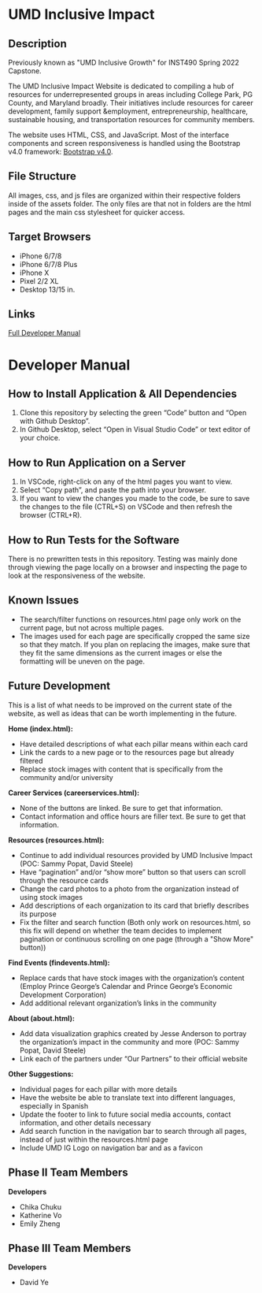 # UMD Inclusive Impact
## Description

Previously known as "UMD Inclusive Growth" for INST490 Spring 2022 Capstone.

The UMD Inclusive Impact Website is dedicated to compiling a hub of resources for underrepresented groups in areas including College Park, PG County, and Maryland broadly. Their initiatives include resources for career development, family support &employment, entrepreneurship, healthcare, sustainable housing, and transportation resources for community members. 

The website uses HTML, CSS, and JavaScript. Most of the interface components and screen responsiveness is handled using the Bootstrap v4.0 framework: [Bootstrap v4.0](https://getbootstrap.com/docs/4.0/getting-started/introduction/).

## File Structure
All images, css, and js files are organized within their respective folders inside of the assets folder. The only files are that not in folders are the html pages and the main css stylesheet for quicker access.

## Target Browsers
* iPhone 6/7/8 
* iPhone 6/7/8 Plus
* iPhone X
* Pixel 2/2 XL
* Desktop 13/15 in.

## Links
[Full Developer Manual](https://docs.google.com/document/d/1shYa3CAv9BvmUMrFd6GH0YYDdt7zFlkMq6LDTYGV7Ew/edit?usp=sharing)

# Developer Manual
## How to Install Application & All Dependencies
1. Clone this repository by selecting the green “Code” button and “Open with Github Desktop”.
2. In Github Desktop, select “Open in Visual Studio Code” or text editor of your choice.

## How to Run Application on a Server
1. In VSCode, right-click on any of the html pages you want to view.
2. Select “Copy path”, and paste the path into your browser.
3. If you want to view the changes you made to the code, be sure to save the changes to the file (CTRL+S) on VSCode and then refresh the browser (CTRL+R).

## How to Run Tests for the Software
There is no prewritten tests in this repository. Testing was mainly done through viewing the page locally on a browser and inspecting the page to look at the responsiveness of the website.

## Known Issues
* The search/filter functions on resources.html page only work on the current page, but not across multiple pages.
* The images used for each page are specifically cropped the same size so that they match. If you plan on replacing the images, make sure that they fit the same dimensions as the current images or else the formatting will be uneven on the page.

## Future Development
This is a list of what needs to be improved on the current state of the website, as well as ideas that can be worth implementing in the future.

**Home (index.html):**
* Have detailed descriptions of what each pillar means within each card
* Link the cards to a new page or to the resources page but already filtered
* Replace stock images with content that is specifically from the community and/or university

**Career Services (careerservices.html):**
* None of the buttons are linked. Be sure to get that information.
* Contact information and office hours are filler text. Be sure to get that information.

**Resources (resources.html):**
* Continue to add individual resources provided by UMD Inclusive Impact (POC: Sammy Popat, David Steele)
* Have “pagination” and/or “show more” button so that users can scroll through the resource cards
* Change the card photos to a photo from the organization instead of using stock images
* Add descriptions of each organization to its card that briefly describes its purpose
* Fix the filter and search function (Both only work on resources.html, so this fix will depend on whether the team decides to implement pagination or continuous scrolling on one page (through a "Show More" button))

**Find Events (findevents.html):**
* Replace cards that have stock images with the organization’s content (Employ Prince George’s Calendar and Prince George’s Economic Development Corporation)
* Add additional relevant organization’s links in the community

**About (about.html):**
* Add data visualization graphics created by Jesse Anderson to portray the organization’s impact in the community and more (POC: Sammy Popat, David Steele)
* Link each of the partners under “Our Partners” to their official website

**Other Suggestions:**
* Individual pages for each pillar with more details
* Have the website be able to translate text into different languages, especially in Spanish
* Update the footer to link to future social media accounts, contact information, and other details necessary
* Add search function in the navigation bar to search through all pages, instead of just within the resources.html page
* Include UMD IG Logo on navigation bar and as a favicon

## Phase II Team Members
**Developers**
* Chika Chuku
* Katherine Vo
* Emily Zheng

## Phase III Team Members
**Developers**
* David Ye
